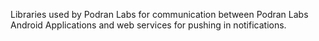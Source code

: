 Libraries used by Podran Labs for communication between Podran Labs Android Applications and web services for pushing in notifications.
